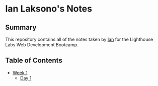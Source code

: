 # Ian Laksono's Notes

## Summary

This repository contains all of the notes taken by [Ian](https://github.com/ilaksono) for the Lighthouse Labs Web Development Bootcamp. 

## Table of Contents

* [Week 1](/Week_1)
  * [Day 1](/Week_1/Day_1)
